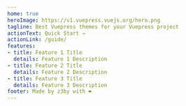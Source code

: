 ```yaml
---
home: true
heroImage: https://v1.vuepress.vuejs.org/hero.png
tagline: Best Vuepress themes for your Vuepress project
actionText: Quick Start →
actionLink: /guide/
features:
- title: Feature 1 Title
  details: Feature 1 Description
- title: Feature 2 Title
  details: Feature 2 Description
- title: Feature 3 Title
  details: Feature 3 Description
footer: Made by z3by with ❤️
---
```

